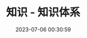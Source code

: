 ---
pageComponent: 
  name: Catalogue
  data: 
    path: 45.开发/30.知识
    imgUrl: /img/icon/default.png
    description: 知识 - 知识体系
title: 知识 - 知识体系
date: 2023-07-06 00:30:59
permalink: /dev/knowledge/
sidebar: false
article: false
comment: false
editLink: false
---